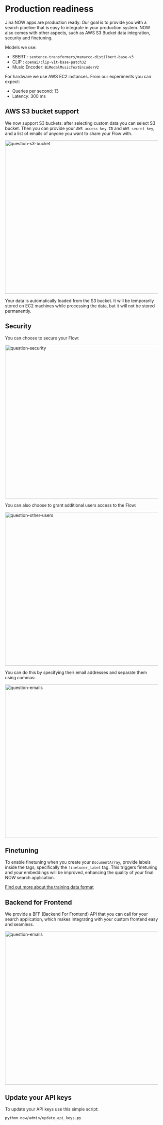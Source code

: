 # Production readiness

Jina NOW apps are production ready: Our goal is to provide you with a search pipeline that is easy to integrate in your production
system. NOW also comes with other aspects, such as AWS S3 Bucket data integration, security and finetuning.

Models we use:

- SBERT : `sentence-transformers/msmarco-distilbert-base-v3`
- CLIP : `openai/clip-vit-base-patch32`
- Music Encoder: `BiModalMusicTextEncoderV2`

For hardware we use AWS EC2 instances. From our experiments you can expect:

- Queries per second: 13
- Latency: 300 ms

## AWS S3 bucket support

We now support S3 buckets: after selecting custom data you can select S3 bucket.
Then you can provide your `AWS access key ID` and `AWS secret key`, and a list of emails of anyone you want to share your Flow with.

<img width="506" alt="question-s3-bucket" src="https://user-images.githubusercontent.com/40893766/191000917-88a903ec-bf0d-4206-9e9b-029401c34843.png">

Your data is automatically loaded from the S3 bucket. It will be temporarily stored on EC2 machines while processing the data,
but it will not be stored permanently.

## Security

You can choose to secure your Flow:

<img width="506" alt="question-security" src="https://user-images.githubusercontent.com/40893766/191002151-4cb2d223-a266-45ea-87cd-57c4968059de.png">

You can also choose to grant additional users access to the Flow:

<img width="506" alt="question-other-users" src="https://user-images.githubusercontent.com/40893766/191002373-b660df33-0f36-44d4-9f81-3e8ad8e026ab.png
">

You can do this by specifying their email addresses and separate them using commas:

<img width="506" alt="question-emails" src="https://user-images.githubusercontent.com/40893766/191002764-049037fb-6eb7-44a6-8b22-c86687b95e0f.png
">

## Finetuning

To enable finetuning when you create your `DocumentArray`, provide labels inside
the tags, specifically the `finetuner_label` tag. This triggers finetuning and your embeddings
will be improved, enhancing the quality of your final NOW search application.

[Find out more about the training data format](https://finetuner.jina.ai/walkthrough/create-training-data/#prepare-training-data)

## Backend for Frontend

We provide a BFF (Backend For Frontend) API that you can call for your search application, which makes integrating with your custom
frontend easy and seamless.

<img width="506" alt="question-emails" src="https://user-images.githubusercontent.com/40893766/191207810-e1a1df17-acf3-4de2-8211-9a297b52e3a8.png
">

## Update your API keys

To update your API keys use this simple script:

```bash
python now/admin/update_api_keys.py
```
